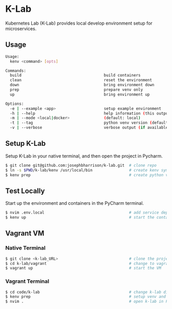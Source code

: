 # K-Lab

Kubernetes Lab (K-Lab) provides local develop environment setup for microservices.

## Usage

```sh
Usage:
  kenv <command> [opts]

Commands:
  build                                    build containers
  clean                                    reset the environment
  down                                     bring environment down
  prep                                     prepare venv only
  up                                       bring environment up

Options:
  -e | --example <app>                     setup example environment
  -h | --help                              help information (this output)
  -m | --mode <local|docker>               (default: local)
  -t | --tag                               python venv version (default: 3.8.5)
  -v | --verbose                           verbose output (if available)
```

## Setup K-Lab

Setup K-Lab in your native terminal, and then open the project in Pycharm.

```sh
$ git clone git@github.com:josephbharrison/k-lab.git  # clone repo
$ ln -s $PWD/k-lab/kenv /usr/local/bin                # create kenv symlink
$ kenv prep                                           # create python virtual env
```

## Test Locally

Start up the environment and containers in the PyCharm terminal.

```sh
$ nvim .env.local                                     # add service deps, e.g. COMPOSE="redis etcd"
$ kenv up                                             # start the container services
```

## Vagrant VM

### Native Terminal

```sh
$ git clone <k-lab_URL>                               # clone the project
$ cd k-lab/vagrant                                    # change to vagrant directory
$ vagrant up                                          # start the VM
```

### Vagrant Terminal

```sh
$ cd code/k-lab                                       # change k-lab directory
$ kenv prep                                           # setup venv and HTTP example, then reload term
$ nvim .                                              # open k-lab in PyCharm
```
